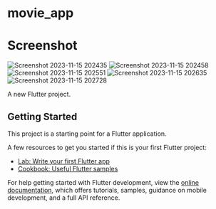 # movie_app

# Screenshot
![Screenshot 2023-11-15 202435](https://github.com/bikashparida/Movie-App/assets/125130144/8b40295e-85a7-4769-97d5-70782047db4c)
![Screenshot 2023-11-15 202458](https://github.com/bikashparida/Movie-App/assets/125130144/2668708e-df86-43db-9c00-5f20324b2f81)
![Screenshot 2023-11-15 202551](https://github.com/bikashparida/Movie-App/assets/125130144/36c51723-9961-46b5-b503-d43b5485b1b8)
![Screenshot 2023-11-15 202635](https://github.com/bikashparida/Movie-App/assets/125130144/783def1b-0694-4445-ae9c-614cacdb7c6d)
![Screenshot 2023-11-15 202728](https://github.com/bikashparida/Movie-App/assets/125130144/36eedd92-75a8-4636-8f82-23259a214627)


A new Flutter project.

## Getting Started

This project is a starting point for a Flutter application.

A few resources to get you started if this is your first Flutter project:

- [Lab: Write your first Flutter app](https://docs.flutter.dev/get-started/codelab)
- [Cookbook: Useful Flutter samples](https://docs.flutter.dev/cookbook)

For help getting started with Flutter development, view the
[online documentation](https://docs.flutter.dev/), which offers tutorials,
samples, guidance on mobile development, and a full API reference.
